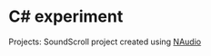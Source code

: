 # C# experiment

Projects: 
  SoundScroll project created using [NAudio](https://github.com/naudio/NAudio) 
  
 
